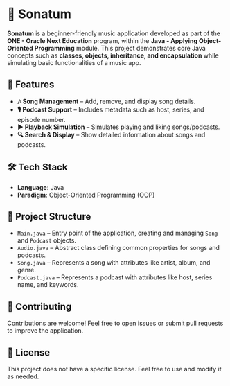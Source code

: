 # 🎵 Sonatum

**Sonatum** is a beginner-friendly music application developed as part of the **ONE - Oracle Next Education** program, within the **Java - Applying Object-Oriented Programming** module. This project demonstrates core Java concepts such as **classes, objects, inheritance, and encapsulation** while simulating basic functionalities of a music app.

## 🚀 Features

- **🎶 Song Management** – Add, remove, and display song details.  
- **🎙️ Podcast Support** – Includes metadata such as host, series, and episode number.  
- **▶️ Playback Simulation** – Simulates playing and liking songs/podcasts.  
- **🔍 Search & Display** – Show detailed information about songs and podcasts.  

## 🛠️ Tech Stack

- **Language**: Java  
- **Paradigm**: Object-Oriented Programming (OOP)  

## 📂 Project Structure

- `Main.java` – Entry point of the application, creating and managing `Song` and `Podcast` objects.  
- `Audio.java` – Abstract class defining common properties for songs and podcasts.  
- `Song.java` – Represents a song with attributes like artist, album, and genre.  
- `Podcast.java` – Represents a podcast with attributes like host, series name, and keywords.  

## 🤝 Contributing

Contributions are welcome! Feel free to open issues or submit pull requests to improve the application.

## 📄 License

This project does not have a specific license. Feel free to use and modify it as needed.
